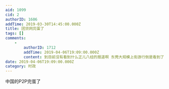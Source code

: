 ```yaml
---
aid: 1099
cid: 2
authorID: 1606
addTime: 2019-03-30T14:45:00.000Z
title: 团贷网完蛋了
tags: []
comments:
    -
        authorID: 1712
        addTime: 2019-04-06T19:09:00.000Z
        content: 到目前没有看到什么正儿八经的报道啊 东莞大规模上街游行倒是看到了
date: 2019-04-06T19:09:00.000Z
category: 时政
---
```


中国的P2P完蛋了
